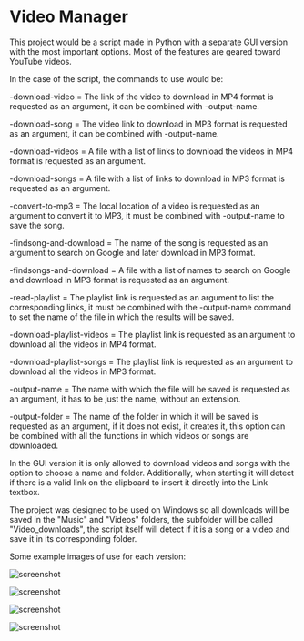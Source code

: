 # Video Manager

This project would be a script made in Python with a separate GUI version with the most important options. Most of the features are geared toward YouTube videos.

In the case of the script, the commands to use would be:

-download-video = The link of the video to download in MP4 format is requested as an argument, it can be combined with -output-name.

-download-song = The video link to download in MP3 format is requested as an argument, it can be combined with -output-name.

-download-videos = A file with a list of links to download the videos in MP4 format is requested as an argument.

-download-songs = A file with a list of links to download in MP3 format is requested as an argument.

-convert-to-mp3 = The local location of a video is requested as an argument to convert it to MP3, it must be combined with -output-name to save the song.

-findsong-and-download = The name of the song is requested as an argument to search on Google and later download in MP3 format.

-findsongs-and-download = A file with a list of names to search on Google and download in MP3 format is requested as an argument.

-read-playlist = The playlist link is requested as an argument to list the corresponding links, it must be combined with the -output-name command to set the name of the file in which the results will be saved.

-download-playlist-videos = The playlist link is requested as an argument to download all the videos in MP4 format.

-download-playlist-songs = The playlist link is requested as an argument to download all the videos in MP3 format.

-output-name = The name with which the file will be saved is requested as an argument, it has to be just the name, without an extension.

-output-folder = The name of the folder in which it will be saved is requested as an argument, if it does not exist, it creates it, this option can be combined with all the functions in which videos or songs are downloaded.

In the GUI version it is only allowed to download videos and songs with the option to choose a name and folder. Additionally, when starting it will detect if there is a valid link on the clipboard to insert it directly into the Link textbox.

The project was designed to be used on Windows so all downloads will be saved in the "Music" and "Videos" folders, the subfolder will be called "Video_downloads", the script itself will detect if it is a song or a video and save it in its corresponding folder.

Some example images of use for each version:

![screenshot](https://blogger.googleusercontent.com/img/b/R29vZ2xl/AVvXsEhpXAIAZoUdSG599C6UrsCIE23uO_euq4hsTTCB9PPshMJhWF2FxtjJ2zI37sn1jWpzZoXbRxsmh61AtimPH_YItZ-58ipisNM-d-VfoALDlgqf_IjjrS5yEtMEjFS-vRK1QzgyTTYKvlSJz4ADpuDXbZO7baPcDC_SZCRsTeqZMupSJuF83RObWWm5cbA/s976/1.png)

![screenshot](https://blogger.googleusercontent.com/img/b/R29vZ2xl/AVvXsEhHU6kAdWCZalDI-Pa2JBOYS01Xq0wu1hEPxOhnJjtV57LSHBLJEeKlWknbx6XsfStj2GmjiIMaWRQtP2lddu8P86Tu0hZBFHmI1c79ikNSIjRgnbU3S8JG0BBDTeMr5Jhjrb2cCiSsoTceOU3Lp8MalTUISkZZFaCrlHmIegFfMiOIcNeBuY3jMs8kJu8/s975/2.png)

![screenshot](https://blogger.googleusercontent.com/img/b/R29vZ2xl/AVvXsEguKnw7EOeHBgosPVhQXh5tLoPPHzCr05PlJZYHGIVxi_Fyd6wv8nE-pj9abCQpgDMQmuoh1S4PtF_5WGiM7heqaAgxN45oBAy-729RX98FzzcX6242558YjaLEcllxDrJQY2Fw3x4jTk7AUrVAGv4EGxldK_3lsIL10PTy3sRk2ip5gjZYzazcuPNZRu0/s489/3.png)

![screenshot](https://blogger.googleusercontent.com/img/b/R29vZ2xl/AVvXsEg8VizZuiySzWOQxzjPcCAQ30Hw1-2EaO9PKuNggqHwSgt3utH3uAthqT04JJ5PXtTsqiS5yglTJgd74qw2iUYzkZA3ygJ8PAYzDN62D_-nNVsp7kP4-KZInM7vFas0MwP1ck11R5ib79rrzWx9iErXe2spjbyJA6ziQVVxrEs9iOSAminzhfYCFm_gJww/s489/4.png)
